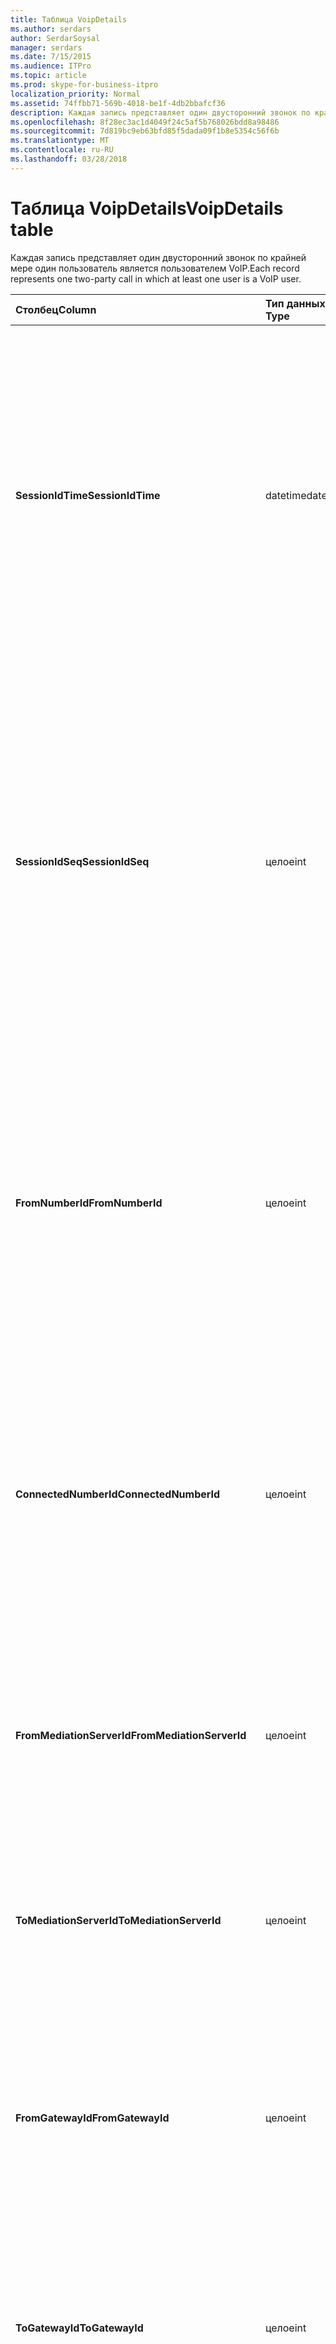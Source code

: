```yaml
---
title: Таблица VoipDetails
ms.author: serdars
author: SerdarSoysal
manager: serdars
ms.date: 7/15/2015
ms.audience: ITPro
ms.topic: article
ms.prod: skype-for-business-itpro
localization_priority: Normal
ms.assetid: 74ffbb71-569b-4018-be1f-4db2bbafcf36
description: Каждая запись представляет один двусторонний звонок по крайней мере один пользователь является пользователем VoIP.
ms.openlocfilehash: 8f28ec3ac1d4049f24c5af5b768026bdd8a98486
ms.sourcegitcommit: 7d819bc9eb63bfd85f5dada09f1b8e5354c56f6b
ms.translationtype: MT
ms.contentlocale: ru-RU
ms.lasthandoff: 03/28/2018
---
```

# <a name="voipdetails-table"></a><span data-ttu-id="1ea7d-103">Таблица VoipDetails</span><span class="sxs-lookup"><span data-stu-id="1ea7d-103">VoipDetails table</span></span>
 
<span data-ttu-id="1ea7d-104">Каждая запись представляет один двусторонний звонок по крайней мере один пользователь является пользователем VoIP.</span><span class="sxs-lookup"><span data-stu-id="1ea7d-104">Each record represents one two-party call in which at least one user is a VoIP user.</span></span>
  
|<span data-ttu-id="1ea7d-105">**Столбец**</span><span class="sxs-lookup"><span data-stu-id="1ea7d-105">**Column**</span></span>|<span data-ttu-id="1ea7d-106">**Тип данных**</span><span class="sxs-lookup"><span data-stu-id="1ea7d-106">**Data Type**</span></span>|<span data-ttu-id="1ea7d-107">**Ключ или индекс**</span><span class="sxs-lookup"><span data-stu-id="1ea7d-107">**Key/Index**</span></span>|<span data-ttu-id="1ea7d-108">**Сведения**</span><span class="sxs-lookup"><span data-stu-id="1ea7d-108">**Details**</span></span>|
|:-----|:-----|:-----|:-----|
|<span data-ttu-id="1ea7d-109">**SessionIdTime**</span><span class="sxs-lookup"><span data-stu-id="1ea7d-109">**SessionIdTime**</span></span> <br/> |<span data-ttu-id="1ea7d-110">datetime</span><span class="sxs-lookup"><span data-stu-id="1ea7d-110">datetime</span></span>  <br/> |<span data-ttu-id="1ea7d-111">Primary</span><span class="sxs-lookup"><span data-stu-id="1ea7d-111">Primary</span></span>  <br/> |<span data-ttu-id="1ea7d-112">Время запроса сеанса.</span><span class="sxs-lookup"><span data-stu-id="1ea7d-112">Time of session request.</span></span> <span data-ttu-id="1ea7d-113">Используется совместно с **SessionIdSeq** для уникальной идентификации сеанса.</span><span class="sxs-lookup"><span data-stu-id="1ea7d-113">Used in conjunction with **SessionIdSeq** to uniquely identify a session.</span></span> <span data-ttu-id="1ea7d-114">В разделе [диалоговых окон в таблице в Скайп для Business Server 2015](dialogs.md) для получения дополнительных сведений.</span><span class="sxs-lookup"><span data-stu-id="1ea7d-114">See the [Dialogs table in Skype for Business Server 2015](dialogs.md) for more information.</span></span> <br/> |
|<span data-ttu-id="1ea7d-115">**SessionIdSeq**</span><span class="sxs-lookup"><span data-stu-id="1ea7d-115">**SessionIdSeq**</span></span> <br/> |<span data-ttu-id="1ea7d-116">целое</span><span class="sxs-lookup"><span data-stu-id="1ea7d-116">int</span></span>  <br/> |<span data-ttu-id="1ea7d-117">Primary</span><span class="sxs-lookup"><span data-stu-id="1ea7d-117">Primary</span></span>  <br/> |<span data-ttu-id="1ea7d-118">Номер идентификатора для идентификации сеанса.</span><span class="sxs-lookup"><span data-stu-id="1ea7d-118">ID number to identify the session.</span></span> <span data-ttu-id="1ea7d-119">Используется в сочетании с **SessionIdTime** для уникальной идентификации сеанса.</span><span class="sxs-lookup"><span data-stu-id="1ea7d-119">Used in conjunction with **SessionIdTime** to uniquely identify a session.</span></span> <span data-ttu-id="1ea7d-120">В разделе [диалоговых окон в таблице в Скайп для Business Server 2015](dialogs.md) для получения дополнительных сведений.</span><span class="sxs-lookup"><span data-stu-id="1ea7d-120">See the [Dialogs table in Skype for Business Server 2015](dialogs.md) for more information.</span></span> <br/> |
|<span data-ttu-id="1ea7d-121">**FromNumberId**</span><span class="sxs-lookup"><span data-stu-id="1ea7d-121">**FromNumberId**</span></span> <br/> |<span data-ttu-id="1ea7d-122">целое</span><span class="sxs-lookup"><span data-stu-id="1ea7d-122">int</span></span>  <br/> |<span data-ttu-id="1ea7d-123">Внешний</span><span class="sxs-lookup"><span data-stu-id="1ea7d-123">Foreign</span></span>  <br/> |<span data-ttu-id="1ea7d-124">**PhoneId** вызывающего абонента.</span><span class="sxs-lookup"><span data-stu-id="1ea7d-124">**PhoneId** of the caller.</span></span> <span data-ttu-id="1ea7d-125">В разделе [Таблица Phones](phones.md) для получения дополнительных сведений.</span><span class="sxs-lookup"><span data-stu-id="1ea7d-125">See the [Phones table](phones.md) for more information.</span></span> <span data-ttu-id="1ea7d-126">Если не NULL и **FromGatewayId** не равно NULL, вызывающего была Пользователь ТСОП.</span><span class="sxs-lookup"><span data-stu-id="1ea7d-126">If not NULL and **FromGatewayId** is not NULL, then the caller was a PSTN user.</span></span> <br/> |
|<span data-ttu-id="1ea7d-127">**ConnectedNumberId**</span><span class="sxs-lookup"><span data-stu-id="1ea7d-127">**ConnectedNumberId**</span></span> <br/> |<span data-ttu-id="1ea7d-128">целое</span><span class="sxs-lookup"><span data-stu-id="1ea7d-128">int</span></span>  <br/> |<span data-ttu-id="1ea7d-129">Внешний</span><span class="sxs-lookup"><span data-stu-id="1ea7d-129">Foreign</span></span>  <br/> |<span data-ttu-id="1ea7d-130">**PhoneId** получателя вызова.</span><span class="sxs-lookup"><span data-stu-id="1ea7d-130">**PhoneId** of the call receiver.</span></span> <span data-ttu-id="1ea7d-131">В разделе [Таблица Phones](phones.md) для получения дополнительных сведений.</span><span class="sxs-lookup"><span data-stu-id="1ea7d-131">See the [Phones table](phones.md) for more information.</span></span> <span data-ttu-id="1ea7d-132">Если не NULL и **ToGatewayId** не равно NULL, получателя вызова была Пользователь ТСОП.</span><span class="sxs-lookup"><span data-stu-id="1ea7d-132">If not NULL and **ToGatewayId** is not NULL, then the call receiver was a PSTN user.</span></span> <br/> |
|<span data-ttu-id="1ea7d-133">**FromMediationServerId**</span><span class="sxs-lookup"><span data-stu-id="1ea7d-133">**FromMediationServerId**</span></span> <br/> |<span data-ttu-id="1ea7d-134">целое</span><span class="sxs-lookup"><span data-stu-id="1ea7d-134">int</span></span>  <br/> |<span data-ttu-id="1ea7d-135">Внешний</span><span class="sxs-lookup"><span data-stu-id="1ea7d-135">Foreign</span></span>  <br/> |<span data-ttu-id="1ea7d-136">Сервер-посредник звонок поступает из.</span><span class="sxs-lookup"><span data-stu-id="1ea7d-136">The Mediation Server the call is coming from.</span></span> <span data-ttu-id="1ea7d-137">[Таблица mediationservers](mediationservers.md) для получения дополнительных сведений см.</span><span class="sxs-lookup"><span data-stu-id="1ea7d-137">See the [MediationServers table](mediationservers.md) for more information.</span></span> <br/> |
|<span data-ttu-id="1ea7d-138">**ToMediationServerId**</span><span class="sxs-lookup"><span data-stu-id="1ea7d-138">**ToMediationServerId**</span></span> <br/> |<span data-ttu-id="1ea7d-139">целое</span><span class="sxs-lookup"><span data-stu-id="1ea7d-139">int</span></span>  <br/> |<span data-ttu-id="1ea7d-140">Внешний</span><span class="sxs-lookup"><span data-stu-id="1ea7d-140">Foreign</span></span>  <br/> |<span data-ttu-id="1ea7d-141">Будет вызван сервера-посредника.</span><span class="sxs-lookup"><span data-stu-id="1ea7d-141">The Mediation Server called is going to.</span></span> <span data-ttu-id="1ea7d-142">[Таблица mediationservers](mediationservers.md) для получения дополнительных сведений см.</span><span class="sxs-lookup"><span data-stu-id="1ea7d-142">See the [MediationServers table](mediationservers.md) for more information.</span></span> <br/> |
|<span data-ttu-id="1ea7d-143">**FromGatewayId**</span><span class="sxs-lookup"><span data-stu-id="1ea7d-143">**FromGatewayId**</span></span> <br/> |<span data-ttu-id="1ea7d-144">целое</span><span class="sxs-lookup"><span data-stu-id="1ea7d-144">int</span></span>  <br/> |<span data-ttu-id="1ea7d-145">Внешний</span><span class="sxs-lookup"><span data-stu-id="1ea7d-145">Foreign</span></span>  <br/> |<span data-ttu-id="1ea7d-146">Шлюз звонок поступает из.</span><span class="sxs-lookup"><span data-stu-id="1ea7d-146">Gateway the call is coming from.</span></span> <span data-ttu-id="1ea7d-147">В разделе [Таблица шлюзы в Скайп для Business Server 2015](gateways.md) для получения дополнительных сведений.</span><span class="sxs-lookup"><span data-stu-id="1ea7d-147">See the [Gateways table in Skype for Business Server 2015](gateways.md) for more information.</span></span> <br/> |
|<span data-ttu-id="1ea7d-148">**ToGatewayId**</span><span class="sxs-lookup"><span data-stu-id="1ea7d-148">**ToGatewayId**</span></span> <br/> |<span data-ttu-id="1ea7d-149">целое</span><span class="sxs-lookup"><span data-stu-id="1ea7d-149">int</span></span>  <br/> |<span data-ttu-id="1ea7d-150">Внешний</span><span class="sxs-lookup"><span data-stu-id="1ea7d-150">Foreign</span></span>  <br/> |<span data-ttu-id="1ea7d-151">Шлюз звонок будет.</span><span class="sxs-lookup"><span data-stu-id="1ea7d-151">Gateway the call is going to.</span></span> <span data-ttu-id="1ea7d-152">В разделе [Таблица шлюзы в Скайп для Business Server 2015](gateways.md) для получения дополнительных сведений.</span><span class="sxs-lookup"><span data-stu-id="1ea7d-152">See the [Gateways table in Skype for Business Server 2015](gateways.md) for more information.</span></span> <br/> |
|<span data-ttu-id="1ea7d-153">**DisconnectedbyURIId**</span><span class="sxs-lookup"><span data-stu-id="1ea7d-153">**DisconnectedbyURIId**</span></span> <br/> |<span data-ttu-id="1ea7d-154">целое</span><span class="sxs-lookup"><span data-stu-id="1ea7d-154">int</span></span>  <br/> |<span data-ttu-id="1ea7d-155">Внешний</span><span class="sxs-lookup"><span data-stu-id="1ea7d-155">Foreign</span></span>  <br/> |<span data-ttu-id="1ea7d-156">URI пользователя, отключившегося от вызова, если у пользователя есть URI.</span><span class="sxs-lookup"><span data-stu-id="1ea7d-156">URI of the user who disconnected the call, if the user has a URI.</span></span> <span data-ttu-id="1ea7d-157">В [таблице пользователей](users.md) для получения дополнительных сведений см.</span><span class="sxs-lookup"><span data-stu-id="1ea7d-157">See the [Users table](users.md) for more information.</span></span> <br/> |
|<span data-ttu-id="1ea7d-158">**DisconnectedbyPhoneId**</span><span class="sxs-lookup"><span data-stu-id="1ea7d-158">**DisconnectedbyPhoneId**</span></span> <br/> |<span data-ttu-id="1ea7d-159">целое</span><span class="sxs-lookup"><span data-stu-id="1ea7d-159">int</span></span>  <br/> |<span data-ttu-id="1ea7d-160">Внешний</span><span class="sxs-lookup"><span data-stu-id="1ea7d-160">Foreign</span></span>  <br/> |<span data-ttu-id="1ea7d-161">Идентификатор телефона, который отключен звонок был отключен с телефона.</span><span class="sxs-lookup"><span data-stu-id="1ea7d-161">ID of the phone that disconnected the call was disconnected from a phone.</span></span> <span data-ttu-id="1ea7d-162">В разделе [Таблица Phones](phones.md) для получения дополнительных сведений.</span><span class="sxs-lookup"><span data-stu-id="1ea7d-162">See the [Phones table](phones.md) for more information.</span></span> <br/> |
|<span data-ttu-id="1ea7d-163">**LastModifiedTime**</span><span class="sxs-lookup"><span data-stu-id="1ea7d-163">**LastModifiedTime**</span></span> <br/> |<span data-ttu-id="1ea7d-164">Даты и времени</span><span class="sxs-lookup"><span data-stu-id="1ea7d-164">Datetime</span></span>  <br/> ||<span data-ttu-id="1ea7d-165">Для внутреннего использования службой мониторинга.</span><span class="sxs-lookup"><span data-stu-id="1ea7d-165">For internal use by the Monitoring service.</span></span>  <br/> <span data-ttu-id="1ea7d-166">В этом поле было представлено в Скайп для Business Server 2015.</span><span class="sxs-lookup"><span data-stu-id="1ea7d-166">This field was introduced in Skype for Business Server 2015.</span></span>  <br/> |
   

